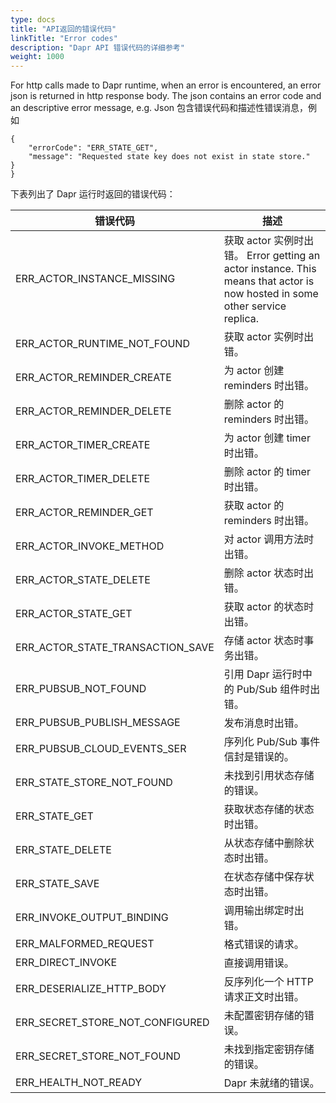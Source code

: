 ```yaml
---
type: docs
title: "API返回的错误代码"
linkTitle: "Error codes"
description: "Dapr API 错误代码的详细参考"
weight: 1000
---
```


For http calls made to Dapr runtime, when an error is encountered, an error json is returned in http response body. The json contains an error code and an descriptive error message, e.g. Json 包含错误代码和描述性错误消息，例如
```
{
    "errorCode": "ERR_STATE_GET",
    "message": "Requested state key does not exist in state store."
}
}
```

下表列出了 Dapr 运行时返回的错误代码：

| 错误代码                                 | 描述                                                                                                                  |
| ------------------------------------ | ------------------------------------------------------------------------------------------------------------------- |
| ERR_ACTOR_INSTANCE_MISSING         | 获取 actor 实例时出错。 Error getting an actor instance. This means that actor is now hosted in some other service replica. |
| ERR_ACTOR_RUNTIME_NOT_FOUND      | 获取 actor 实例时出错。                                                                                                     |
| ERR_ACTOR_REMINDER_CREATE          | 为 actor 创建 reminders 时出错。                                                                                           |
| ERR_ACTOR_REMINDER_DELETE          | 删除 actor 的 reminders 时出错。                                                                                           |
| ERR_ACTOR_TIMER_CREATE             | 为 actor 创建 timer 时出错。                                                                                               |
| ERR_ACTOR_TIMER_DELETE             | 删除 actor 的 timer 时出错。                                                                                               |
| ERR_ACTOR_REMINDER_GET             | 获取 actor 的 reminders 时出错。                                                                                           |
| ERR_ACTOR_INVOKE_METHOD            | 对 actor 调用方法时出错。                                                                                                    |
| ERR_ACTOR_STATE_DELETE             | 删除 actor 状态时出错。                                                                                                     |
| ERR_ACTOR_STATE_GET                | 获取 actor 的状态时出错。                                                                                                    |
| ERR_ACTOR_STATE_TRANSACTION_SAVE | 存储 actor 状态时事务出错。                                                                                                   |
| ERR_PUBSUB_NOT_FOUND               | 引用 Dapr 运行时中的 Pub/Sub 组件时出错。                                                                                        |
| ERR_PUBSUB_PUBLISH_MESSAGE         | 发布消息时出错。                                                                                                            |
| ERR_PUBSUB_CLOUD_EVENTS_SER      | 序列化 Pub/Sub 事件信封是错误的。                                                                                               |
| ERR_STATE_STORE_NOT_FOUND        | 未找到引用状态存储的错误。                                                                                                       |
| ERR_STATE_GET                      | 获取状态存储的状态时出错。                                                                                                       |
| ERR_STATE_DELETE                   | 从状态存储中删除状态时出错。                                                                                                      |
| ERR_STATE_SAVE                     | 在状态存储中保存状态时出错。                                                                                                      |
| ERR_INVOKE_OUTPUT_BINDING          | 调用输出绑定时出错。                                                                                                          |
| ERR_MALFORMED_REQUEST              | 格式错误的请求。                                                                                                            |
| ERR_DIRECT_INVOKE                  | 直接调用错误。                                                                                                             |
| ERR_DESERIALIZE_HTTP_BODY          | 反序列化一个 HTTP 请求正文时出错。                                                                                                |
| ERR_SECRET_STORE_NOT_CONFIGURED  | 未配置密钥存储的错误。                                                                                                         |
| ERR_SECRET_STORE_NOT_FOUND       | 未找到指定密钥存储的错误。                                                                                                       |
| ERR_HEALTH_NOT_READY               | Dapr 未就绪的错误。                                                                                                        |